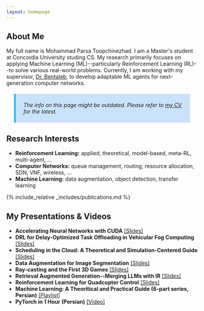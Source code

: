 ```yaml
---
layout: homepage
---
```


## About Me

My full name is Mohammad Parsa Toopchinezhad. I am a Master's student at Concordia University studing CS. My research primarily focuses on applying Machine Learning (ML)--particularly Reinforcement Learning (RL)--to solve various real-world problems. Currently, I am working with my supervisor, [Dr. Bentaleb](https://scholar.google.com/citations?user=rRq6FiAAAAAJ&hl=en), to develop adaptable ML agents for next-generation computer networks. 

<div style="background-color:rgba(1, 121, 236, 0.2); border-left:5px solid #3eb7f0; margin:20px; padding:7px 10px 7px 20px; font-style:italic;">

The info on this page might be outdated. Please refer to <a href="https://procedurally-generated-human.github.io/assets/files/cv.pdf">my CV</a> for the latest.

</div>

## Research Interests

- **Reinforcement Learning:** applied, theoretical, model-based, meta-RL, multi-agent, ...
- **Computer Networks:** queue management, routing, resource allocation, SDN, VNF, wireless, ...
- **Machine Learning:** data augmentation, object detection, transfer learning

{% include_relative _includes/publications.md %}


## My Presentations & Videos

- **Accelerating Neural Networks with CUDA** <a href="https://procedurally-generated-human.github.io/assets/files/slides/CuDNN-Presentation.pdf">[Slides]</a>
- **DRL for Delay-Optimized Task Offloading in Vehicular Fog Computing** <a href="https://procedurally-generated-human.github.io/assets/files/slides/VFCRL-Presentation.pdf">[Slides]</a>
- **Scheduling in the Cloud: A Theoretical and Simulation-Centered Guide** <a href="https://procedurally-generated-human.github.io/assets/files/slides/Cloud-Presentation.pdf">[Slides]</a>
- **Data Augmentation for Image Segmentation** <a href="https://procedurally-generated-human.github.io/assets/files/slides/Segmentation-Presentation.pdf">[Slides]</a>
- **Ray-casting and the First 3D Games** <a href="https://procedurally-generated-human.github.io/assets/files/slides/Raycasting-Presentation.pdf">[Slides]</a>
- **Retrieval Augmented Generation--Merging LLMs with IR** <a href="https://procedurally-generated-human.github.io/assets/files/slides/RAG-Presentation.pdf">[Slides]</a>
- **Reinforcement Learning for Quadcopter Control** <a href="https://procedurally-generated-human.github.io/assets/files/slides/TinyRL-Presentation.pdf">[Slides]</a>
- **Machine Learning: A Theoritical and Practical Guide (6-part series, Persian)** <a href="https://www.aparat.com/v/2by7z?playlist=10389154">[Playlist]</a>
- **PyTorch in 1 Hour (Persian)** <a href="https://www.aparat.com/v/i192s36">[Video]</a>
